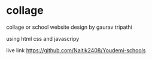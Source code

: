 # collage
collage or school website design by gaurav tripathi

using html css and javascripy

live link
https://github.com/Naitik2408/Youdemi-schools
